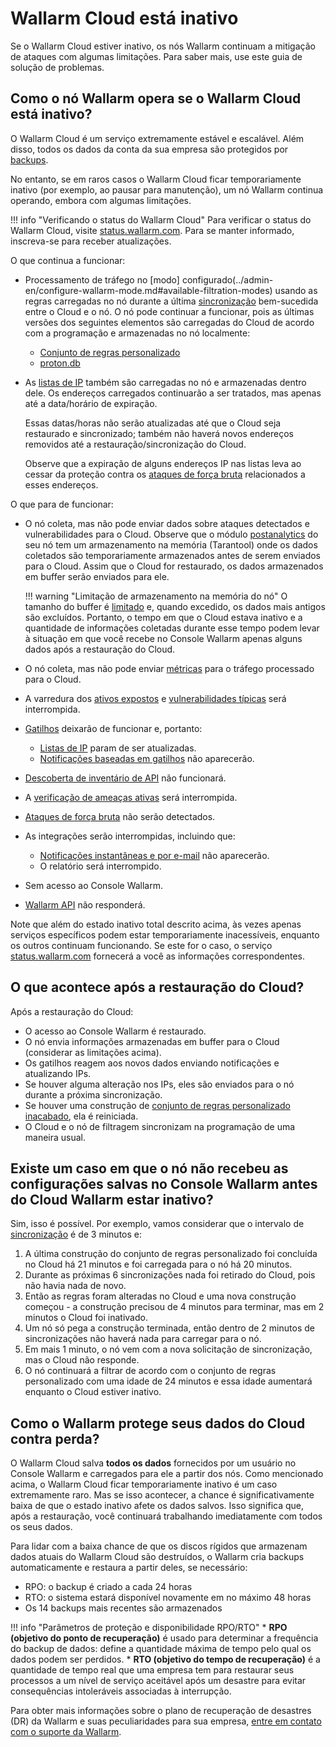 # Wallarm Cloud está inativo

Se o Wallarm Cloud estiver inativo, os nós Wallarm continuam a mitigação de ataques com algumas limitações. Para saber mais, use este guia de solução de problemas.

## Como o nó Wallarm opera se o Wallarm Cloud está inativo?

O Wallarm Cloud é um serviço extremamente estável e escalável. Além disso, todos os dados da conta da sua empresa são protegidos por [backups](#how-does-wallarm-protect-its-cloud-data-from-loss).

No entanto, se em raros casos o Wallarm Cloud ficar temporariamente inativo (por exemplo, ao pausar para manutenção), um nó Wallarm continua operando, embora com algumas limitações.

!!! info "Verificando o status do Wallarm Cloud"
    Para verificar o status do Wallarm Cloud, visite [status.wallarm.com](https://status.wallarm.com/). Para se manter informado, inscreva-se para receber atualizações.

O que continua a funcionar:

* Processamento de tráfego no [modo] configurado(../admin-en/configure-wallarm-mode.md#available-filtration-modes) usando as regras carregadas no nó durante a última [sincronização](../admin-en/configure-cloud-node-synchronization-en.md) bem-sucedida entre o Cloud e o nó. O nó pode continuar a funcionar, pois as últimas versões dos seguintes elementos são carregadas do Cloud de acordo com a programação e armazenadas no nó localmente:

    * [Conjunto de regras personalizado](../user-guides/rules/rules.md)
    * [proton.db](../about-wallarm/protecting-against-attacks.md#library-libproton)

* As [listas de IP](../user-guides/ip-lists/overview.md) também são carregadas no nó e armazenadas dentro dele. Os endereços carregados continuarão a ser tratados, mas apenas até a data/horário de expiração.

    Essas datas/horas não serão atualizadas até que o Cloud seja restaurado e sincronizado; também não haverá novos endereços removidos até a restauração/sincronização do Cloud.

    Observe que a expiração de alguns endereços IP nas listas leva ao cessar da proteção contra os [ataques de força bruta](../admin-en/configuration-guides/protecting-against-bruteforce.md) relacionados a esses endereços.

O que para de funcionar:

* O nó coleta, mas não pode enviar dados sobre ataques detectados e vulnerabilidades para o Cloud. Observe que o módulo [postanalytics](../admin-en/installation-postanalytics-en.md) do seu nó tem um armazenamento na memória (Tarantool) onde os dados coletados são temporariamente armazenados antes de serem enviados para o Cloud. Assim que o Cloud for restaurado, os dados armazenados em buffer serão enviados para ele.

    !!! warning "Limitação de armazenamento na memória do nó"
        O tamanho do buffer é [limitado](../admin-en/configuration-guides/allocate-resources-for-node.md#tarantool) e, quando excedido, os dados mais antigos são excluídos. Portanto, o tempo em que o Cloud estava inativo e a quantidade de informações coletadas durante esse tempo podem levar à situação em que você recebe no Console Wallarm apenas alguns dados após a restauração do Cloud.

* O nó coleta, mas não pode enviar [métricas](../admin-en/monitoring/intro.md) para o tráfego processado para o Cloud.
* A varredura dos [ativos expostos](../user-guides/scanner.md) e [vulnerabilidades típicas](../user-guides/vulnerabilities.md) será interrompida.
* [Gatilhos](../user-guides/triggers/triggers.md) deixarão de funcionar e, portanto:
    * [Listas de IP](../user-guides/ip-lists/overview.md) param de ser atualizadas.
    * [Notificações baseadas em gatilhos](../user-guides/triggers/triggers.md) não aparecerão.
* [Descoberta de inventário de API](../api-discovery/overview.md) não funcionará.
* A [verificação de ameaças ativas](../about-wallarm/detecting-vulnerabilities.md#active-threat-verification) será interrompida.
* [Ataques de força bruta](../admin-en/configuration-guides/protecting-against-bruteforce.md) não serão detectados.
* As integrações serão interrompidas, incluindo que:
    * [Notificações instantâneas e por e-mail](../user-guides/settings/integrations/integrations-intro.md) não aparecerão.
    * O relatório será interrompido.
* Sem acesso ao Console Wallarm.
* [Wallarm API](../api/overview.md) não responderá.

Note que além do estado inativo total descrito acima, às vezes apenas serviços específicos podem estar temporariamente inacessíveis, enquanto os outros continuam funcionando. Se este for o caso, o serviço [status.wallarm.com](https://status.wallarm.com/) fornecerá a você as informações correspondentes.

## O que acontece após a restauração do Cloud?

Após a restauração do Cloud:

* O acesso ao Console Wallarm é restaurado.
* O nó envia informações armazenadas em buffer para o Cloud (considerar as limitações acima).
* Os gatilhos reagem aos novos dados enviando notificações e atualizando IPs.
* Se houver alguma alteração nos IPs, eles são enviados para o nó durante a próxima sincronização.
* Se houver uma construção de [conjunto de regras personalizado inacabado](#is-there-a-case-when-node-did-not-get-settings-saved-in-wallarm-console-before-wallarm-cloud-is-down), ela é reiniciada.
* O Cloud e o nó de filtragem sincronizam na programação de uma maneira usual.

## Existe um caso em que o nó não recebeu as configurações salvas no Console Wallarm antes do Cloud Wallarm estar inativo?

Sim, isso é possível. Por exemplo, vamos considerar que o intervalo de [sincronização](../admin-en/configure-cloud-node-synchronization-en.md) é de 3 minutos e:

1. A última construção do conjunto de regras personalizado foi concluída no Cloud há 21 minutos e foi carregada para o nó há 20 minutos.
2. Durante as próximas 6 sincronizações nada foi retirado do Cloud, pois não havia nada de novo.
3. Então as regras foram alteradas no Cloud e uma nova construção começou - a construção precisou de 4 minutos para terminar, mas em 2 minutos o Cloud foi inativado.
4. Um nó só pega a construção terminada, então dentro de 2 minutos de sincronizações não haverá nada para carregar para o nó.
5. Em mais 1 minuto, o nó vem com a nova solicitação de sincronização, mas o Cloud não responde.
6. O nó continuará a filtrar de acordo com o conjunto de regras personalizado com uma idade de 24 minutos e essa idade aumentará enquanto o Cloud estiver inativo.

## Como o Wallarm protege seus dados do Cloud contra perda?

O Wallarm Cloud salva **todos os dados** fornecidos por um usuário no Console Wallarm e carregados para ele a partir dos nós. Como mencionado acima, o Wallarm Cloud ficar temporariamente inativo é um caso extremamente raro. Mas se isso acontecer, a chance é significativamente baixa de que o estado inativo afete os dados salvos. Isso significa que, após a restauração, você continuará trabalhando imediatamente com todos os seus dados.

Para lidar com a baixa chance de que os discos rígidos que armazenam dados atuais do Wallarm Cloud são destruídos, o Wallarm cria backups automaticamente e restaura a partir deles, se necessário:

* RPO: o backup é criado a cada 24 horas
* RTO: o sistema estará disponível novamente em no máximo 48 horas
* Os 14 backups mais recentes são armazenados

!!! info "Parâmetros de proteção e disponibilidade RPO/RTO"
    * **RPO (objetivo do ponto de recuperação)** é usado para determinar a frequência do backup de dados: define a quantidade máxima de tempo pelo qual os dados podem ser perdidos.
    * **RTO (objetivo do tempo de recuperação)** é a quantidade de tempo real que uma empresa tem para restaurar seus processos a um nível de serviço aceitável após um desastre para evitar consequências intoleráveis associadas à interrupção.

Para obter mais informações sobre o plano de recuperação de desastres (DR) da Wallarm e suas peculiaridades para sua empresa, [entre em contato com o suporte da Wallarm](mailto:support@wallarm.com).